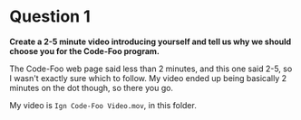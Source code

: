 Question 1
==========

**Create a 2-5 minute video introducing yourself and tell us why we should choose you for the Code-Foo program.**

The Code-Foo web page said less than 2 minutes, and this one said 2-5, so I wasn't exactly sure which to follow. My video ended up being basically 2 minutes on the dot though, so there you go.

My video is `Ign Code-Foo Video.mov`, in this folder.